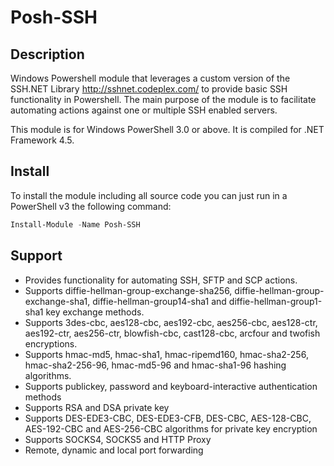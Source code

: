 # Posh-SSH

## Description

Windows Powershell module that leverages a custom version of the SSH.NET Library <http://sshnet.codeplex.com/> to provide basic SSH functionality in Powershell.
The main purpose of the module is to facilitate automating actions against one or multiple SSH enabled servers.

This module is for Windows PowerShell 3.0 or above. It is compiled for .NET Framework 4.5.

## Install

To install the module including all source code you can just run in a PowerShell v3 the following command:

``` PowerShell
Install-Module -Name Posh-SSH
```

## Support

* Provides functionality for automating SSH, SFTP and SCP actions.
* Supports diffie-hellman-group-exchange-sha256, diffie-hellman-group-exchange-sha1, diffie-hellman-group14-sha1 and diffie-hellman-group1-sha1 key exchange methods.
* Supports 3des-cbc, aes128-cbc, aes192-cbc, aes256-cbc, aes128-ctr, aes192-ctr, aes256-ctr, blowfish-cbc, cast128-cbc, arcfour and twofish encryptions.
* Supports hmac-md5, hmac-sha1, hmac-ripemd160, hmac-sha2-256, hmac-sha2-256-96, hmac-md5-96 and hmac-sha1-96 hashing algorithms.
* Supports publickey, password and keyboard-interactive authentication methods
* Supports RSA and DSA private key
* Supports DES-EDE3-CBC, DES-EDE3-CFB, DES-CBC, AES-128-CBC, AES-192-CBC and AES-256-CBC algorithms for private key encryption
* Supports SOCKS4, SOCKS5 and HTTP Proxy
* Remote, dynamic and local port forwarding
